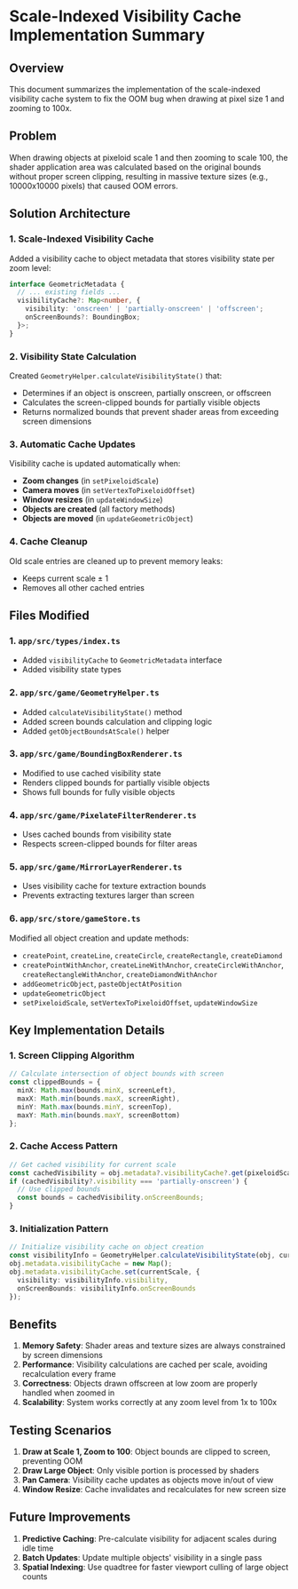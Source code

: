 # Scale-Indexed Visibility Cache Implementation Summary

## Overview
This document summarizes the implementation of the scale-indexed visibility cache system to fix the OOM bug when drawing at pixel size 1 and zooming to 100x.

## Problem
When drawing objects at pixeloid scale 1 and then zooming to scale 100, the shader application area was calculated based on the original bounds without proper screen clipping, resulting in massive texture sizes (e.g., 10000x10000 pixels) that caused OOM errors.

## Solution Architecture

### 1. Scale-Indexed Visibility Cache
Added a visibility cache to object metadata that stores visibility state per zoom level:

```typescript
interface GeometricMetadata {
  // ... existing fields ...
  visibilityCache?: Map<number, {
    visibility: 'onscreen' | 'partially-onscreen' | 'offscreen';
    onScreenBounds?: BoundingBox;
  }>;
}
```

### 2. Visibility State Calculation
Created `GeometryHelper.calculateVisibilityState()` that:
- Determines if an object is onscreen, partially onscreen, or offscreen
- Calculates the screen-clipped bounds for partially visible objects
- Returns normalized bounds that prevent shader areas from exceeding screen dimensions

### 3. Automatic Cache Updates
Visibility cache is updated automatically when:
- **Zoom changes** (in `setPixeloidScale`)
- **Camera moves** (in `setVertexToPixeloidOffset`) 
- **Window resizes** (in `updateWindowSize`)
- **Objects are created** (all factory methods)
- **Objects are moved** (in `updateGeometricObject`)

### 4. Cache Cleanup
Old scale entries are cleaned up to prevent memory leaks:
- Keeps current scale ± 1 
- Removes all other cached entries

## Files Modified

### 1. `app/src/types/index.ts`
- Added `visibilityCache` to `GeometricMetadata` interface
- Added visibility state types

### 2. `app/src/game/GeometryHelper.ts`
- Added `calculateVisibilityState()` method
- Added screen bounds calculation and clipping logic
- Added `getObjectBoundsAtScale()` helper

### 3. `app/src/game/BoundingBoxRenderer.ts`
- Modified to use cached visibility state
- Renders clipped bounds for partially visible objects
- Shows full bounds for fully visible objects

### 4. `app/src/game/PixelateFilterRenderer.ts`
- Uses cached bounds from visibility state
- Respects screen-clipped bounds for filter areas

### 5. `app/src/game/MirrorLayerRenderer.ts`
- Uses visibility cache for texture extraction bounds
- Prevents extracting textures larger than screen

### 6. `app/src/store/gameStore.ts`
Modified all object creation and update methods:
- `createPoint`, `createLine`, `createCircle`, `createRectangle`, `createDiamond`
- `createPointWithAnchor`, `createLineWithAnchor`, `createCircleWithAnchor`, `createRectangleWithAnchor`, `createDiamondWithAnchor`
- `addGeometricObject`, `pasteObjectAtPosition`
- `updateGeometricObject`
- `setPixeloidScale`, `setVertexToPixeloidOffset`, `updateWindowSize`

## Key Implementation Details

### 1. Screen Clipping Algorithm
```typescript
// Calculate intersection of object bounds with screen
const clippedBounds = {
  minX: Math.max(bounds.minX, screenLeft),
  maxX: Math.min(bounds.maxX, screenRight),
  minY: Math.max(bounds.minY, screenTop),
  maxY: Math.min(bounds.maxY, screenBottom)
};
```

### 2. Cache Access Pattern
```typescript
// Get cached visibility for current scale
const cachedVisibility = obj.metadata?.visibilityCache?.get(pixeloidScale);
if (cachedVisibility?.visibility === 'partially-onscreen') {
  // Use clipped bounds
  const bounds = cachedVisibility.onScreenBounds;
}
```

### 3. Initialization Pattern
```typescript
// Initialize visibility cache on object creation
const visibilityInfo = GeometryHelper.calculateVisibilityState(obj, currentScale);
obj.metadata.visibilityCache = new Map();
obj.metadata.visibilityCache.set(currentScale, {
  visibility: visibilityInfo.visibility,
  onScreenBounds: visibilityInfo.onScreenBounds
});
```

## Benefits

1. **Memory Safety**: Shader areas and texture sizes are always constrained by screen dimensions
2. **Performance**: Visibility calculations are cached per scale, avoiding recalculation every frame
3. **Correctness**: Objects drawn offscreen at low zoom are properly handled when zoomed in
4. **Scalability**: System works correctly at any zoom level from 1x to 100x

## Testing Scenarios

1. **Draw at Scale 1, Zoom to 100**: Object bounds are clipped to screen, preventing OOM
2. **Draw Large Object**: Only visible portion is processed by shaders
3. **Pan Camera**: Visibility cache updates as objects move in/out of view
4. **Window Resize**: Cache invalidates and recalculates for new screen size

## Future Improvements

1. **Predictive Caching**: Pre-calculate visibility for adjacent scales during idle time
2. **Batch Updates**: Update multiple objects' visibility in a single pass
3. **Spatial Indexing**: Use quadtree for faster viewport culling of large object counts